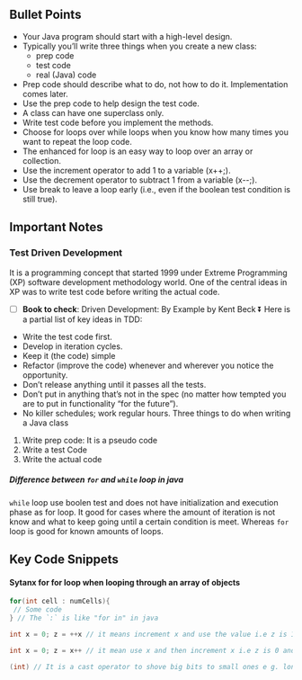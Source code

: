## Bullet Points
- Your Java program should start with a high-level design.
- ​Typically you’ll write three things when you create a new class: 
  -  prep code  
  - test code  
  - real (Java) code 
- Prep code should describe what to do, not how to do it. Implementation comes later.
- Use the prep code to help design the test code.
- A class can have one superclass only.
- Write test code before you implement the methods.
- Choose for loops over while loops when you know how many times you want to repeat the loop code.
- The enhanced for loop is an easy way to loop over an array or collection.
- Use the increment operator to add 1 to a variable (x++;).
- Use the decrement operator to subtract 1 from a variable (x--;).
- Use break to leave a loop early (i.e., even if the boolean test condition is still true).
## Important Notes
### Test Driven Development 
It is a programming concept that started 1999 under Extreme Programming (XP) software development methodology world. One of the central ideas in XP was to write test code before writing the actual code. 
- [ ]  **Book to check**: Driven Development: By Example by Kent Beck ⏬
Here is a partial list of key ideas in TDD:
- Write the test code first.
- Develop in iteration cycles.
- Keep it (the code) simple
- Refactor (improve the code) whenever and wherever you notice the opportunity.
- Don’t release anything until it passes all the tests.
- Don’t put in anything that’s not in the spec (no matter how tempted you are to put in functionality “for the future”).
- No killer schedules; work regular hours.
Three things to do when writing a Java class
1. Write prep code: It is a pseudo code 
2. Write a test Code
3. Write the actual code 
##### Difference between `for` and `while` loop in java
`while` loop use boolen test and does not have initialization and execution phase as for loop. It good for cases where the amount of iteration is not know and what to keep going until a certain condition is meet. Whereas `for` loop is good for known amounts of loops.
## Key Code Snippets
#### Sytanx for for loop when looping through an array of objects 
```java
for(int cell : numCells){
 // Some code
} // The `:` is like "for in" in java
```

```java
int x = 0; z = ++x // it means increment x and use the value i.e z is 1 and x is 1

int x = 0; z = x++ // it mean use x and then increment x i.e z is 0 and x is 1

(int) // It is a cast operator to shove big bits to small ones e g. long to int
```